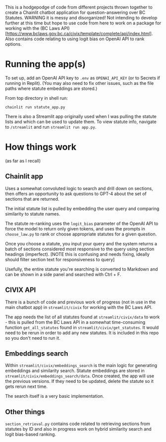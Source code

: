 This is a hodgepodge of code from different projects thrown together to create a Chainlit chatbot application for question-answering over BC Statutes. WARNING it is messy and disorganized! Not intending to develop further at this time but hope to use code from here to work on a package for working with the (BC Laws API)[https://www.bclaws.gov.bc.ca/civix/template/complete/api/index.html]. Also contains code relating to using logit bias on OpenAI API to rank options.

# Running the app(s)

To set up, add an OpenAI API key to `.env` as `OPENAI_API_KEY` (or to Secrets if running in Replit). (You may also need to fix other issues, such as the file paths where statute embeddings are stored.)

From top directory in shell run:

```
chainlit run statute_app.py
```

There is also a Streamlit app originally used when I was pulling the statute lists and which can be used to update them. To view statute info, navigate to `/streamlit` and run `streamlit run app.py`.

# How things work

(as far as I recall)

## Chainlit app

Uses a somewhat convoluted logic to search and drill down on sections, then offers an opportunity to ask questions to GPT-4 about the set of sections that are returned.

The initial statute list is pulled by embedding the user query and comparing similarity to statute names.

The statute re-ranking uses the `logit_bias` parameter of the OpenAI API to force the model to return only given tokens, and uses the prompts in `choose_law.py` to rank or choose appropriate statutes for a given question.

Once you choose a statute, you input your query and the system returns a batch of sections considered most responsive to the query using section headings (imperfect). [NOTE this is confusing and needs fixing, ideally should filter section text for responsiveness to query]

Usefully, the entire statute you're searching is converted to Markdown and can be shown in a side panel and searched with Ctrl + F. 

## CIVIX API

There is a bunch of code and previous work of progress (not in use in the main chatbot app) in `streamlit/civix` for working with the BC Laws API.

The app needs the list of all statutes found at `streamlit/civix/data` to work - this is pulled from the BC Laws API in a somewhat time-consuming function `get_all_statutes` found in `streamlit/civix/get_statutes`. It would need to be rerun in order to add any new statutes. It is included in this repo so you don't need to run it.

## Embeddings search

Within `streamlit/civix/embeddings_search` is the main logic for generating embeddings and similarity search. Statute embeddings are stored in `streamlit/civix/embeddings_search/data`. Once created, the app will use the previous versions. If they need to be updated, delete the statute so it gets rerun next time.

The search itself is a very basic implementation. 

## Other things
`section_retrieval.py` contains code related to retrieving sections from statutes by ID and also in progress work on hybrid similarity search and logit bias-based ranking.